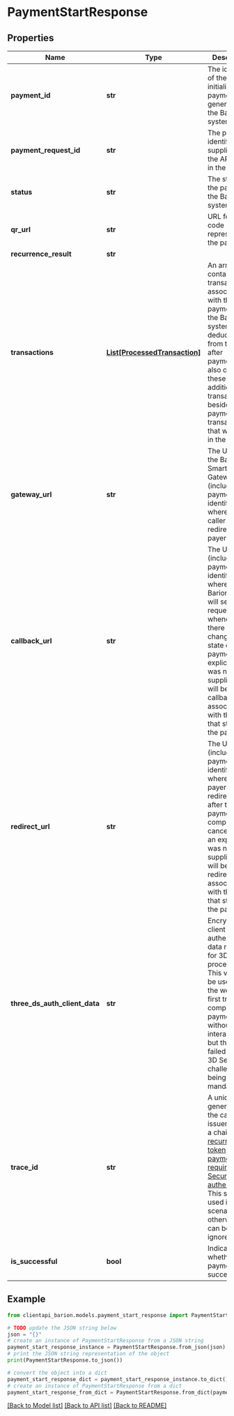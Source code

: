 # PaymentStartResponse


## Properties

Name | Type | Description | Notes
------------ | ------------- | ------------- | -------------
**payment_id** | **str** | The identifier of the newly initialized payment, generated by the Barion system. | [optional] 
**payment_request_id** | **str** | The payment identifier supplied by the API caller in the request. | [optional] 
**status** | **str** | The status of the payment in the Barion system. | [optional] 
**qr_url** | **str** | URL for a QR code representing the payment. | [optional] 
**recurrence_result** | **str** |  | [optional] 
**transactions** | [**List[ProcessedTransaction]**](ProcessedTransaction.md) | An array containing all transactions associated with the payment. If the Barion system deducts fees from the shop after payments, this also contains these additional fee transactions beside the payment transactions that were sent in the request. | [optional] 
**gateway_url** | **str** | The URL of the Barion Smart Gateway (including the payment identifier), where the API caller should redirect the payer. | [optional] 
**callback_url** | **str** | The URL (including the payment identifier) where the Barion system will send a request to whenever there is a change in the state of the payment. If an explicit URL was not supplied, this will be the callback URL associated with the shop that started the payment. | [optional] 
**redirect_url** | **str** | The URL (including the payment identifier) where the payer gets redirected to after the payment is completed or cancelled. If an explicit URL was not supplied, this will be the redirect URL associated with the shop that started the payment. | [optional] 
**three_ds_auth_client_data** | **str** | Encrypted client authentication data required for 3D Secure processing. This value can be used when the webshop first tried to complete the payment without user interaction, but the charge failed due to a 3D Secure challenge being mandatory. | [optional] 
**trace_id** | **str** | A unique value generated by the card issuer to track a chain of [recurring or token payments that require 3D Secure authentication](https://docs.barion.com/Token_payment_3D_Secure). This shall be used in such scenarios, otherwise it can be ignored. | [optional] 
**is_successful** | **bool** | Indicates whether the payment was successful | [optional] 

## Example

```python
from clientapi_barion.models.payment_start_response import PaymentStartResponse

# TODO update the JSON string below
json = "{}"
# create an instance of PaymentStartResponse from a JSON string
payment_start_response_instance = PaymentStartResponse.from_json(json)
# print the JSON string representation of the object
print(PaymentStartResponse.to_json())

# convert the object into a dict
payment_start_response_dict = payment_start_response_instance.to_dict()
# create an instance of PaymentStartResponse from a dict
payment_start_response_from_dict = PaymentStartResponse.from_dict(payment_start_response_dict)
```
[[Back to Model list]](../README.md#documentation-for-models) [[Back to API list]](../README.md#documentation-for-api-endpoints) [[Back to README]](../README.md)


